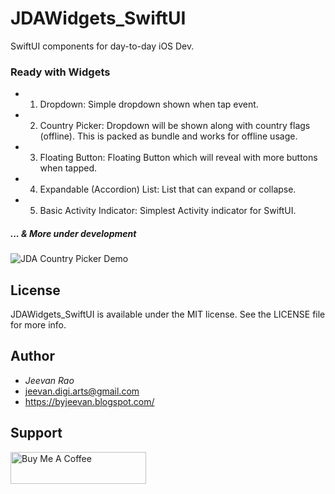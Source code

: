 # JDAWidgets_SwiftUI #
SwiftUI components for day-to-day iOS Dev.

### Ready with Widgets ###

- 1. Dropdown: Simple dropdown shown when tap event.
- 2. Country Picker: Dropdown will be shown along with country flags (offline). This is packed as bundle and works for offline usage.
- 3. Floating Button: Floating Button which will reveal with more buttons when tapped.
- 4. Expandable (Accordion) List: List that can expand or collapse.
- 5. Basic Activity Indicator: Simplest Activity indicator for SwiftUI.

##### ... & More under development 

![JDA Country Picker Demo](https://github.com/byJeevan/JDAWidgets_SwiftUI/blob/master/demo.gif)


## License ##
JDAWidgets_SwiftUI is available under the MIT license. See the LICENSE file for more info.

## Author ##
- *Jeevan Rao*
- jeevan.digi.arts@gmail.com
- https://byjeevan.blogspot.com/

## Support ##
<a href="https://www.buymeacoffee.com/jeevan" target="_blank"><img src="https://cdn.buymeacoffee.com/buttons/default-white.png" alt="Buy Me A Coffee" style="height: 51px !important;width: 217px !important;" ></a>
